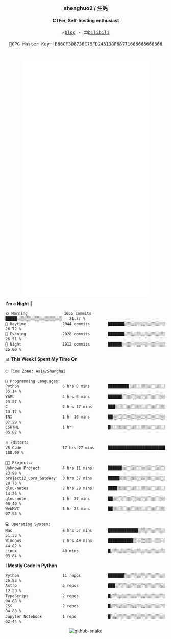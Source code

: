 <h3 align="center"> shenghuo2 / 生蚝 </h3>
<h4 align="center" >CTFer, Self-hosting enthusiast</h3>


<p align="center">
  <samp>
    ✍️<a href="https://blog.shenghuo2.top/">blog</a> -
    📺<a href="https://space.bilibili.com/85894935">bilibili</a>
  </samp>
</p>
<p align="center">
  <samp>
     🔐GPG Master Key: <a align="center" href="https://github.com/shenghuo2.gpg">B66CF308736C79FD245138F68771666666666666</a>
  </samp>
</p>
<br>
<p align="center">
  <a href="https://github.com/shenghuo2">
    <img width="400" align="top" src="https://github.com/shenghuo2/shenghuo2/blob/main/metrics.left.svg" />
  </a>
  <a href="https://github.com/shenghuo2">
    <img width="400" align="top" src="https://github.com/shenghuo2/shenghuo2/blob/main/metrics.right.svg" />
  </a>
</p>


<!--START_SECTION:waka-->
**I'm a Night 🦉** 

```text
🌞 Morning                1665 commits        █████░░░░░░░░░░░░░░░░░░░░   21.77 % 
🌆 Daytime                2044 commits        ███████░░░░░░░░░░░░░░░░░░   26.72 % 
🌃 Evening                2028 commits        ███████░░░░░░░░░░░░░░░░░░   26.51 % 
🌙 Night                  1912 commits        ██████░░░░░░░░░░░░░░░░░░░   25.00 % 
```


📊 **This Week I Spent My Time On** 

```text
🕑︎ Time Zone: Asia/Shanghai

💬 Programming Languages: 
Python                   6 hrs 8 mins        █████████░░░░░░░░░░░░░░░░   35.14 % 
YAML                     4 hrs 6 mins        ██████░░░░░░░░░░░░░░░░░░░   23.57 % 
C                        2 hrs 17 mins       ███░░░░░░░░░░░░░░░░░░░░░░   13.17 % 
INI                      1 hr 16 mins        ██░░░░░░░░░░░░░░░░░░░░░░░   07.29 % 
CSHTML                   1 hr                █░░░░░░░░░░░░░░░░░░░░░░░░   05.82 % 

🔥 Editors: 
VS Code                  17 hrs 27 mins      █████████████████████████   100.00 % 

🐱‍💻 Projects: 
Unknown Project          4 hrs 11 mins       ██████░░░░░░░░░░░░░░░░░░░   23.98 % 
project12_Lora_GateWay   3 hrs 37 mins       █████░░░░░░░░░░░░░░░░░░░░   20.73 % 
qlnu-notes               2 hrs 29 mins       ████░░░░░░░░░░░░░░░░░░░░░   14.26 % 
qlnu-note                1 hr 27 mins        ██░░░░░░░░░░░░░░░░░░░░░░░   08.40 % 
WebMVC                   1 hr 23 mins        ██░░░░░░░░░░░░░░░░░░░░░░░   07.93 % 

💻 Operating System: 
Mac                      8 hrs 57 mins       █████████████░░░░░░░░░░░░   51.33 % 
Windows                  7 hrs 49 mins       ███████████░░░░░░░░░░░░░░   44.82 % 
Linux                    40 mins             █░░░░░░░░░░░░░░░░░░░░░░░░   03.84 % 
```

**I Mostly Code in Python** 

```text
Python                   11 repos            ███████░░░░░░░░░░░░░░░░░░   26.83 % 
Astro                    5 repos             ███░░░░░░░░░░░░░░░░░░░░░░   12.20 % 
TypeScript               2 repos             █░░░░░░░░░░░░░░░░░░░░░░░░   04.88 % 
CSS                      2 repos             █░░░░░░░░░░░░░░░░░░░░░░░░   04.88 % 
Jupyter Notebook         1 repo              █░░░░░░░░░░░░░░░░░░░░░░░░   02.44 % 
```




<!--END_SECTION:waka-->


<div align="center">
  <picture>
    <source media="(prefers-color-scheme: dark)" srcset="https://gist.githubusercontent.com/shenghuo2/bfce20b14ab0484cef03bae6e60e0b3a/raw/github-snake-dark.svg" />
    <source media="(prefers-color-scheme: light)" srcset="https://gist.githubusercontent.com/shenghuo2/bfce20b14ab0484cef03bae6e60e0b3a/raw/github-snake.svg" />
    <img alt="github-snake" src="https://gist.githubusercontent.com/shenghuo2/bfce20b14ab0484cef03bae6e60e0b3a/raw/github-snake.svg" />
  </picture>
</div>

<!--
**shenghuo2/shenghuo2** is a ✨ _special_ ✨ repository because its `README.md` (this file) appears on your GitHub profile.

Here are some ideas to get you started:

- 🔭 I’m currently working on ...
- 🌱 I’m currently learning ...
- 👯 I’m looking to collaborate on ...
- 🤔 I’m looking for help with ...
- 💬 Ask me about ...
- 📫 How to reach me: ...
- 😄 Pronouns: ...
- ⚡ Fun fact: ...
-->
